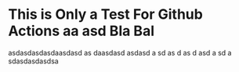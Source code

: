 # This is Only a Test For Github Actions aa asd Bla Bal
asdasdasdasdaasdasd as daasdasd
asdasd
a
sd
as
d
as
d
asd
a
sd
a
sdasdasdasdsa
